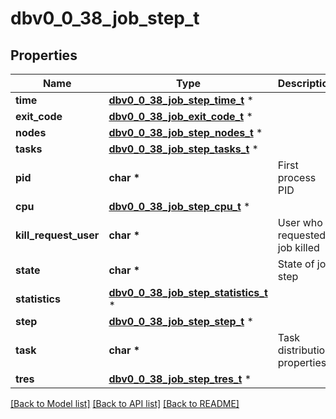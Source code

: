 # dbv0_0_38_job_step_t

## Properties
Name | Type | Description | Notes
------------ | ------------- | ------------- | -------------
**time** | [**dbv0_0_38_job_step_time_t**](dbv0_0_38_job_step_time.md) \* |  | [optional] 
**exit_code** | [**dbv0_0_38_job_exit_code_t**](dbv0_0_38_job_exit_code.md) \* |  | [optional] 
**nodes** | [**dbv0_0_38_job_step_nodes_t**](dbv0_0_38_job_step_nodes.md) \* |  | [optional] 
**tasks** | [**dbv0_0_38_job_step_tasks_t**](dbv0_0_38_job_step_tasks.md) \* |  | [optional] 
**pid** | **char \*** | First process PID | [optional] 
**cpu** | [**dbv0_0_38_job_step_cpu_t**](dbv0_0_38_job_step_cpu.md) \* |  | [optional] 
**kill_request_user** | **char \*** | User who requested job killed | [optional] 
**state** | **char \*** | State of job step | [optional] 
**statistics** | [**dbv0_0_38_job_step_statistics_t**](dbv0_0_38_job_step_statistics.md) \* |  | [optional] 
**step** | [**dbv0_0_38_job_step_step_t**](dbv0_0_38_job_step_step.md) \* |  | [optional] 
**task** | **char \*** | Task distribution properties | [optional] 
**tres** | [**dbv0_0_38_job_step_tres_t**](dbv0_0_38_job_step_tres.md) \* |  | [optional] 

[[Back to Model list]](../README.md#documentation-for-models) [[Back to API list]](../README.md#documentation-for-api-endpoints) [[Back to README]](../README.md)



